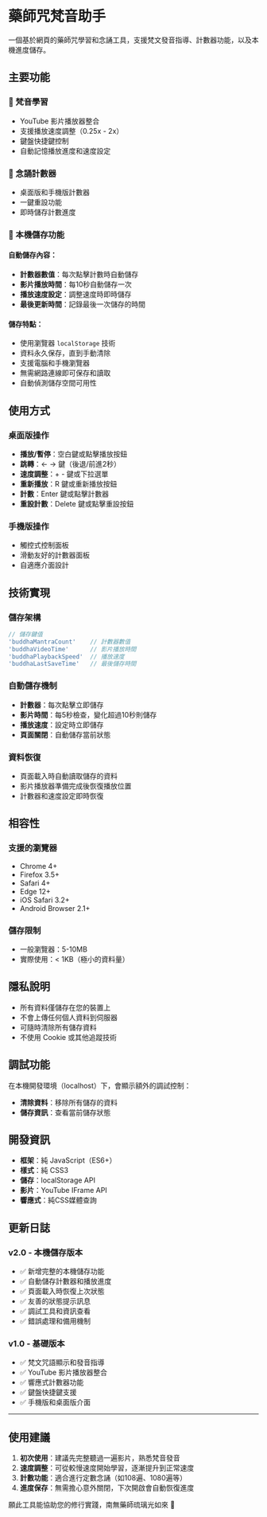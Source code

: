 # 藥師咒梵音助手

一個基於網頁的藥師咒學習和念誦工具，支援梵文發音指導、計數器功能，以及本機進度儲存。

## 主要功能

### 🎵 梵音學習
- YouTube 影片播放器整合
- 支援播放速度調整（0.25x - 2x）
- 鍵盤快捷鍵控制
- 自動記憶播放進度和速度設定

### 📿 念誦計數器
- 桌面版和手機版計數器
- 一鍵重設功能
- 即時儲存計數進度

### 💾 本機儲存功能

#### 自動儲存內容：
- **計數器數值**：每次點擊計數時自動儲存
- **影片播放時間**：每10秒自動儲存一次
- **播放速度設定**：調整速度時即時儲存
- **最後更新時間**：記錄最後一次儲存的時間

#### 儲存特點：
- 使用瀏覽器 `localStorage` 技術
- 資料永久保存，直到手動清除
- 支援電腦和手機瀏覽器
- 無需網路連線即可保存和讀取
- 自動偵測儲存空間可用性

## 使用方式

### 桌面版操作
- **播放/暫停**：空白鍵或點擊播放按鈕
- **跳轉**：← → 鍵（後退/前進2秒）
- **速度調整**：+ - 鍵或下拉選單
- **重新播放**：R 鍵或重新播放按鈕
- **計數**：Enter 鍵或點擊計數器
- **重設計數**：Delete 鍵或點擊重設按鈕

### 手機版操作
- 觸控式控制面板
- 滑動友好的計數器面板
- 自適應介面設計

## 技術實現

### 儲存架構
```javascript
// 儲存鍵值
'buddhaMantraCount'    // 計數器數值
'buddhaVideoTime'      // 影片播放時間
'buddhaPlaybackSpeed'  // 播放速度
'buddhaLastSaveTime'   // 最後儲存時間
```

### 自動儲存機制
- **計數器**：每次點擊立即儲存
- **影片時間**：每5秒檢查，變化超過10秒則儲存
- **播放速度**：設定時立即儲存
- **頁面關閉**：自動儲存當前狀態

### 資料恢復
- 頁面載入時自動讀取儲存的資料
- 影片播放器準備完成後恢復播放位置
- 計數器和速度設定即時恢復

## 相容性

### 支援的瀏覽器
- Chrome 4+
- Firefox 3.5+
- Safari 4+
- Edge 12+
- iOS Safari 3.2+
- Android Browser 2.1+

### 儲存限制
- 一般瀏覽器：5-10MB
- 實際使用：< 1KB（極小的資料量）

## 隱私說明

- 所有資料僅儲存在您的裝置上
- 不會上傳任何個人資料到伺服器
- 可隨時清除所有儲存資料
- 不使用 Cookie 或其他追蹤技術

## 調試功能

在本機開發環境（localhost）下，會顯示額外的調試控制：
- **清除資料**：移除所有儲存的資料
- **儲存資訊**：查看當前儲存狀態

## 開發資訊

- **框架**：純 JavaScript（ES6+）
- **樣式**：純 CSS3
- **儲存**：localStorage API
- **影片**：YouTube IFrame API
- **響應式**：純CSS媒體查詢

## 更新日誌

### v2.0 - 本機儲存版本
- ✅ 新增完整的本機儲存功能
- ✅ 自動儲存計數器和播放進度
- ✅ 頁面載入時恢復上次狀態
- ✅ 友善的狀態提示訊息
- ✅ 調試工具和資訊查看
- ✅ 錯誤處理和備用機制

### v1.0 - 基礎版本
- ✅ 梵文咒語顯示和發音指導
- ✅ YouTube 影片播放器整合
- ✅ 響應式計數器功能
- ✅ 鍵盤快捷鍵支援
- ✅ 手機版和桌面版介面

---

## 使用建議

1. **初次使用**：建議先完整聽過一遍影片，熟悉梵音發音
2. **速度調整**：可從較慢速度開始學習，逐漸提升到正常速度
3. **計數功能**：適合進行定數念誦（如108遍、1080遍等）
4. **進度保存**：無需擔心意外關閉，下次開啟會自動恢復進度

願此工具能協助您的修行實踐，南無藥師琉璃光如來 🙏
